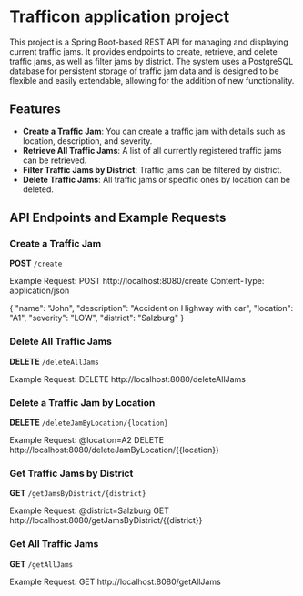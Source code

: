 # Trafficon application project

This project is a Spring Boot-based REST API for managing and displaying current traffic jams. It provides endpoints to create, retrieve, and delete traffic jams, as well as filter jams by district. The system uses a PostgreSQL database for persistent storage of traffic jam data and is designed to be flexible and easily extendable, allowing for the addition of new functionality.

## Features
- **Create a Traffic Jam**: You can create a traffic jam with details such as location, description, and severity.
- **Retrieve All Traffic Jams**: A list of all currently registered traffic jams can be retrieved.
- **Filter Traffic Jams by District**: Traffic jams can be filtered by district.
- **Delete Traffic Jams**: All traffic jams or specific ones by location can be deleted.

## API Endpoints and Example Requests

### Create a Traffic Jam
**POST** `/create`

Example Request:
POST http://localhost:8080/create
Content-Type: application/json

{
  "name": "John",
  "description": "Accident on Highway with car",
  "location": "A1",
  "severity": "LOW",
  "district": "Salzburg"
}

### Delete All Traffic Jams
**DELETE** `/deleteAllJams`

Example Request:
DELETE http://localhost:8080/deleteAllJams

### Delete a Traffic Jam by Location
**DELETE** `/deleteJamByLocation/{location}`

Example Request:
@location=A2
DELETE http://localhost:8080/deleteJamByLocation/{{location}}

### Get Traffic Jams by District
**GET** `/getJamsByDistrict/{district}`

Example Request:
@district=Salzburg
GET http://localhost:8080/getJamsByDistrict/{{district}}

### Get All Traffic Jams
**GET** `/getAllJams`

Example Request:
GET http://localhost:8080/getAllJams
